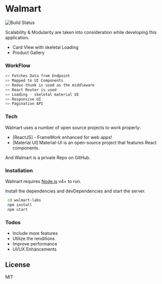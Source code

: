 # Walmart

![Build Status](https://raw.githubusercontent.com/dwyl/repo-badges/master/highresPNGs/build-passing.png)

Scalability & Modularity are taken into consideration while developing this application.

- Card View with skeletal Loading
- Product Gallery

### WorkFlow

```sh
>> Fetches Data from Endpoint
>> Mapped to UI Components
>> Redux-thunk is used as the middleware
>> React Router is used
>> Loading - skeletal material UI
>> Responsive UI
>> Pagination API
```

### Tech

Walmart uses a number of open source projects to work properly:

- [ReactJS] - FrameWork enhanced for web apps!
- [Material UI] Material-UI is an open-source project that features React components.

And Walmart is a private Repo on GitHub.

### Installation

Walmart requires [Node.js](https://nodejs.org/) v4+ to run.

Install the dependencies and devDependencies and start the server.

```sh
 cd walmart-labs
 npm install
 npm start
```

### Todos

- Include more features
- Utilize the renditions
- Improve performance
- UI/UX Enhancements

## License

MIT

